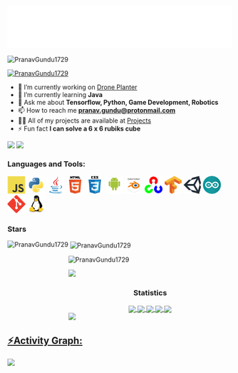 ![name](https://github.com/PranavGundu1729/PranavGundu1729/blob/main/name%20v4.gif)

<p align="left"> <img src="https://komarev.com/ghpvc/?username=PranavGundu1729&label=Profile%20views&color=0e75b6&style=flat" alt="PranavGundu1729" /> </p>

<p align="left"> <a href="https://github.com/ryo-ma/github-profile-trophy"><img src="https://github-profile-trophy.vercel.app/?username=PranavGundu1729&theme=dark_lover" alt="PranavGundu1729" /></a> </p>

- 🔭 I’m currently working on [Drone Planter](https://github.com/PranavGundu1729/Drone-Planter)
- 🌱 I’m currently learning **Java**
- 💬 Ask me about **Tensorflow, Python, Game Development, Robotics**
- 📫 How to reach me **pranav.gundu@protonmail.com**
- 👨‍💻 All of my projects are available at [Projects](https://github.com/PranavGundu1729?tab=repositories)
- ⚡ Fun fact **I can solve a 6 x 6 rubiks cube**

<div> <a href="https://github.com/PranavGundu1729" target="_blank"><img src="https://img.shields.io/badge/GitHub-100000?style=for-the-badge&logo=github&logoColor=white" target="_blank"></a>
<a href = "mailto:pranav.gundu@protonmail.com"><img src="https://img.shields.io/badge/-Gmail-%23333?style=for-the-badge&logo=gmail&logoColor=white" target="_blank"></a>
</div><h3 align="left">Languages and Tools:</h3>
<p align="left">
<img src="https://raw.githubusercontent.com/teamedwardforever/Readme-Generator/71f25dd8b98329b168142a6b782a107b75eab178/svg/Skills/Languages/javascript-original.svg" alt="Javascript" width="40" height="40"/>
<img src="https://raw.githubusercontent.com/teamedwardforever/Readme-Generator/71f25dd8b98329b168142a6b782a107b75eab178/svg/Skills/Languages/python-original.svg" alt="Python" width="40" height="40"/>
<img src="https://raw.githubusercontent.com/teamedwardforever/Readme-Generator/71f25dd8b98329b168142a6b782a107b75eab178/svg/Skills/Languages/java-original.svg" alt="Java" width="40" height="40"/>
<img src="https://raw.githubusercontent.com/teamedwardforever/Readme-Generator/71f25dd8b98329b168142a6b782a107b75eab178/svg/Skills/Frontend/html5-original-wordmark.svg" alt="HTML" width="40" height="40"/>
<img src="https://raw.githubusercontent.com/teamedwardforever/Readme-Generator/71f25dd8b98329b168142a6b782a107b75eab178/svg/Skills/Frontend/css3-original-wordmark.svg" alt="Css" width="40" height="40"/>
<img src="https://raw.githubusercontent.com/teamedwardforever/Readme-Generator/71f25dd8b98329b168142a6b782a107b75eab178/svg/Skills/Mobile/android-original-wordmark.svg" alt="Android" width="40" height="40"/>
<img src="https://raw.githubusercontent.com/teamedwardforever/Readme-Generator/71f25dd8b98329b168142a6b782a107b75eab178/svg/Skills/Software/blender_community_badge_white.svg" alt="Blender" width="40" height="40"/>
<img src="https://raw.githubusercontent.com/teamedwardforever/Readme-Generator/71f25dd8b98329b168142a6b782a107b75eab178/svg/Skills/ML/opencv-icon.svg" alt="Opencv" width="40" height="40"/>
<img src="https://raw.githubusercontent.com/teamedwardforever/Readme-Generator/71f25dd8b98329b168142a6b782a107b75eab178/svg/Skills/ML/tensorflow-icon.svg" alt="Tensorflow" width="40" height="40"/>
<img src="https://raw.githubusercontent.com/teamedwardforever/Readme-Generator/71f25dd8b98329b168142a6b782a107b75eab178/svg/Skills/Engines/unity3d-icon.svg" alt="Unity" width="40" height="40"/>
<img src="https://raw.githubusercontent.com/teamedwardforever/Readme-Generator/71f25dd8b98329b168142a6b782a107b75eab178/svg/Skills/Other/arduino-1.svg" alt="Arduino" width="40" height="40"/>
<img src="https://raw.githubusercontent.com/teamedwardforever/Readme-Generator/71f25dd8b98329b168142a6b782a107b75eab178/svg/Skills/Other/git-scm-icon.svg" alt="Git" width="40" height="40"/>
<img src="https://raw.githubusercontent.com/teamedwardforever/Readme-Generator/71f25dd8b98329b168142a6b782a107b75eab178/svg/Skills/Other/linux-original.svg" alt="Linux" width="40" height="40"/>
</p>

<h3 align="left">Stars</h3>
<img align="left" height="180em" src="https://github-readme-stats.vercel.app/api/top-langs/?username=PranavGundu1729&langs_count=8&theme=dark" alt=PranavGundu1729 />

<p>&nbsp;<img align="center" height="180em" src="https://github-readme-stats.vercel.app/api?username=PranavGundu1729&show_icons=true&locale=en&theme=dark" alt="PranavGundu1729" /></p>

<p><img align="center" height="180em" src="https://github-readme-streak-stats.herokuapp.com/?user=PranavGundu1729&theme=dark" alt="PranavGundu1729" /></p>

<img src="https://user-images.githubusercontent.com/73097560/115834477-dbab4500-a447-11eb-908a-139a6edaec5c.gif"><h3 align="center">Statistics</h3>
<div align="center">
<a href="https://github.com/PranavGundu1729">
<img align="center" src="http://github-profile-summary-cards.vercel.app/api/cards/stats?username=PranavGundu1729&theme=dark" height="180em" />
<img align="center" src="http://github-profile-summary-cards.vercel.app/api/cards/most-commit-language?username=PranavGundu1729&theme=dark" height="180em" />
<img align="center" src="http://github-profile-summary-cards.vercel.app/api/cards/repos-per-language?username=PranavGundu1729&theme=dark" height="180em" />
<img align="center" src="http://github-profile-summary-cards.vercel.app/api/cards/productive-time?username=PranavGundu1729&theme=dark" height="180em" />
<img align="center" src="http://github-profile-summary-cards.vercel.app/api/cards/profile-details?username=PranavGundu1729&theme=dark" height="180em" />
</div>
<img src="https://user-images.githubusercontent.com/73097560/115834477-dbab4500-a447-11eb-908a-139a6edaec5c.gif"><h2 align="left">⚡Activity Graph:</h2>
<img align="center" src="https://github-readme-activity-graph.vercel.app/graph?username=PranavGundu1729&theme=react-dark"/>

